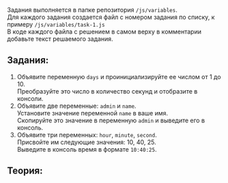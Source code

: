 Задания выполняется в папке репозитория `/js/variables`.  
Для каждого задания создается файл с номером задания по списку, к примеру `/js/variables/task-1.js`  
В коде каждого файла с решением в самом верху в комментарии добавьте текст решаемого задания.

## Задания:
1. Объявите переменную `days` и проинициализируйте ее числом от 1 до 10.  
Преобразуйте это число в количество секунд и отобразите в консоли.
1. Объявите две переменные: `admin` и `name`.  
Установите значение переменной `name` в ваше имя.  
Скопируйте это значение в переменную `admin` и выведите его в консоль.
1. Объявите три переменных: `hour`, `minute`, `second`.  
Присвойте им следующие значения: 10, 40, 25.  
Выведите в консоль время в формате `10:40:25`.

## Теория:
